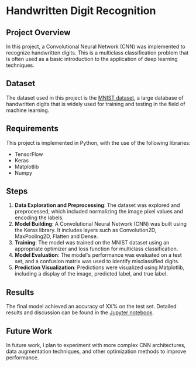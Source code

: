 # Handwritten Digit Recognition

## Project Overview

In this project, a Convolutional Neural Network (CNN) was implemented to recognize handwritten digits. This is a multiclass classification problem that is often used as a basic introduction to the application of deep learning techniques.

## Dataset

The dataset used in this project is the [MNIST dataset](http://yann.lecun.com/exdb/mnist/), a large database of handwritten digits that is widely used for training and testing in the field of machine learning.

## Requirements

This project is implemented in Python, with the use of the following libraries:

- TensorFlow
- Keras
- Matplotlib
- Numpy

## Steps

1. **Data Exploration and Preprocessing**: The dataset was explored and preprocessed, which included normalizing the image pixel values and encoding the labels.
2. **Model Building**: A Convolutional Neural Network (CNN) was built using the Keras library. It includes layers such as Convolution2D, MaxPooling2D, Flatten and Dense.
3. **Training**: The model was trained on the MNIST dataset using an appropriate optimizer and loss function for multiclass classification.
4. **Model Evaluation**: The model's performance was evaluated on a test set, and a confusion matrix was used to identify misclassified digits.
5. **Prediction Visualization**: Predictions were visualized using Matplotlib, including a display of the image, predicted label, and true label.

## Results

The final model achieved an accuracy of XX% on the test set. Detailed results and discussion can be found in the [Jupyter notebook](link-to-notebook).

## Future Work

In future work, I plan to experiment with more complex CNN architectures, data augmentation techniques, and other optimization methods to improve performance.
